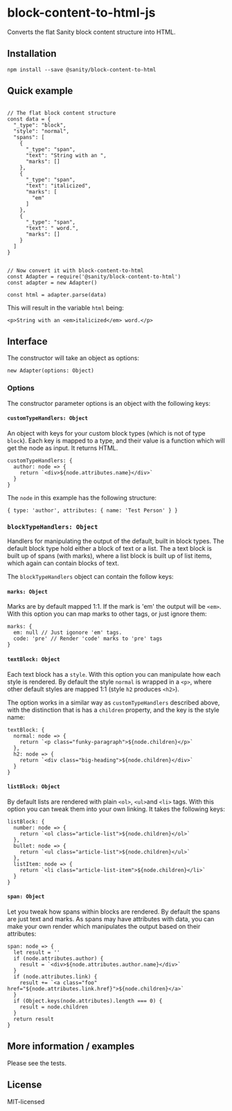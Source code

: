 # block-content-to-html-js

Converts the flat Sanity block content structure into HTML.

## Installation

``npm install --save @sanity/block-content-to-html``

## Quick example

```

// The flat block content structure
const data = {
  "_type": "block",
  "style": "normal",
  "spans": [
    {
      "_type": "span",
      "text": "String with an ",
      "marks": []
    },
    {
      "_type": "span",
      "text": "italicized",
      "marks": [
        "em"
      ]
    },
    {
      "_type": "span",
      "text": " word.",
      "marks": []
    }
  ]
}


// Now convert it with block-content-to-html
const Adapter = require('@sanity/block-content-to-html')
const adapter = new Adapter()

const html = adapter.parse(data)
```

This will result in the variable ``html`` being:

```
<p>String with an <em>italicized</em> word.</p>
```


## Interface

The constructor will take an object as options:

``new Adapter(options: Object)``

### Options

The constructor parameter options is an object with the following keys:

#### ``customTypeHandlers: Object``

An object with keys for your custom block types (which is not of type ``block``).
Each key is mapped to a type, and their value is a function which will get the node as input.
It returns HTML.

```
customTypeHandlers: {
  author: node => {
    return `<div>${node.attributes.name}</div>`
  }
}
```

The ``node`` in this example has the following structure:

``{ type: 'author', attributes: { name: 'Test Person' } }``


### ``blockTypeHandlers: Object``

Handlers for manipulating the output of the default, built in block types.
The default block type hold either a block of text or a list.
The a text block is built up of spans (with marks), where a list block is built up of list items,
which again can contain blocks of text.

The ``blockTypeHandlers`` object can contain the follow keys:

#### ``marks: Object``
Marks are by default mapped 1:1. If the mark is 'em' the output will be ``<em>``.
With this option you can map marks to other tags, or just ignore them:

```
marks: {
  em: null // Just igonore 'em' tags.
  code: 'pre' // Render 'code' marks to 'pre' tags
}
```

#### ``textBlock: Object``
Each text block has a ``style``. With this option you can manipulate how each style is rendered.
By default the style ``normal`` is wrapped in a ``<p>``,
where other default styles are mapped 1:1 (style ``h2`` produces ``<h2>``).

The option works in a similar way as ``customTypeHandlers`` described above,
with the distinction that is has a ``children`` property, and the key is the style name:

```
textBlock: {
  normal: node => {
    return `<p class="funky-paragraph">${node.children}</p>`
  },
  h2: node => {
    return `<div class="big-heading">${node.children}</div>`
  }
}
```

#### ``listBlock: Object``
By default lists are rendered with plain ``<ol>``, ``<ul>``and ``<li>`` tags.
With this option you can tweak them into your own linking.
It takes the following keys:

```
listBlock: {
  number: node => {
    return `<ol class="article-list">${node.children}</ol>`
  },
  bullet: node => {
    return `<ul class="article-list">${node.children}</ul>`
  },
  listItem: node => {
    return `<li class="article-list-item">${node.children}</li>`
  }
}
```

#### ``span: Object``
Let you tweak how spans within blocks are rendered. By default the spans are
just text and marks. As spans may have attributes with data, you can
make your own render which manipulates the output based on their attributes:


```
span: node => {
  let result = ''
  if (node.attributes.author) {
    result = `<div>${node.attributes.author.name}</div>`
  }
  if (node.attributes.link) {
    result += `<a class="foo" href="${node.attributes.link.href}">${node.children}</a>`
  }
  if (Object.keys(node.attributes).length === 0) {
    result = node.children
  }
  return result
}
```

## More information / examples

Please see the tests.

## License

MIT-licensed
